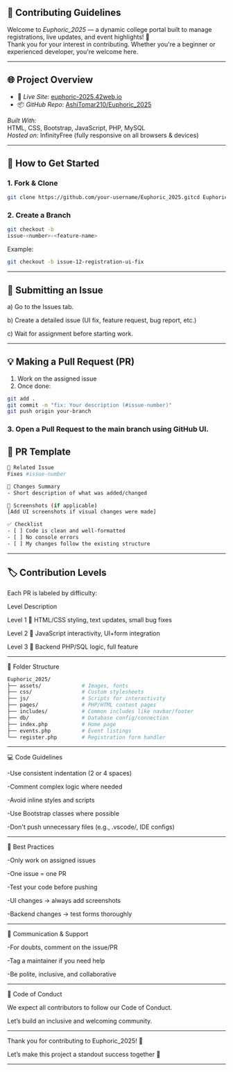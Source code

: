 ## 🤝 Contributing Guidelines

Welcome to *Euphoric_2025* — a dynamic college portal built to manage registrations, live updates, and event highlights! 🎉  
Thank you for your interest in contributing. Whether you're a beginner or experienced developer, you're welcome here.

---

## 🌐 Project Overview

- 🔗 *Live Site*: [euphoric-2025.42web.io](https://euphoric-2025.42web.io)
- 📦 *GitHub Repo*: [AshiTomar210/Euphoric_2025](https://github.com/AshiTomar210/Euphoric_2025)

*Built With:*  
HTML, CSS, Bootstrap, JavaScript, PHP, MySQL  
*Hosted on:* InfinityFree (fully responsive on all browsers & devices)

---

## 🚀 How to Get Started

### 1. Fork & Clone
```bash
git clone https://github.com/your-username/Euphoric_2025.gitcd Euphoric_2025
```
### 2. Create a Branch
```bash
git checkout -b 
issue-<number>-<feature-name>
```
Example:
```bash
git checkout -b issue-12-registration-ui-fix
```

---

## 📝 Submitting an Issue

a) Go to the Issues tab.

b) Create a detailed issue (UI fix, feature request, bug report, etc.)

c) Wait for assignment before starting work.



---

## 💡 Making a Pull Request (PR)

1. Work on the assigned issue
2. Once done:
```bash
git add .
git commit -m "fix: Your description (#issue-number)"
git push origin your-branch
```
### 3. Open a Pull Request to the main branch using GitHub UI.

## 🔖 PR Template
```bash
🔗 Related Issue
Fixes #issue-number

📄 Changes Summary
- Short description of what was added/changed

📸 Screenshots (if applicable)
[Add UI screenshots if visual changes were made]

✅ Checklist
- [ ] Code is clean and well-formatted
- [ ] No console errors
- [ ] My changes follow the existing structure
```

---

## 🏷 Contribution Levels

Each PR is labeled by difficulty:

Level      	Description

Level 1 🥉	HTML/CSS styling, text updates, small bug fixes

Level 2 🥈	JavaScript interactivity, UI+form integration

Level 3 🥇	Backend PHP/SQL logic, full feature



---

📁 Folder Structure
```bash
Euphoric_2025/
├── assets/             # Images, fonts
├── css/                # Custom stylesheets
├── js/                 # Scripts for interactivity
├── pages/              # PHP/HTML content pages
├── includes/           # Common includes like navbar/footer
├── db/                 # Database config/connection
├── index.php           # Home page
├── events.php          # Event listings
└── register.php        # Registration form handler
```

---

💻 Code Guidelines

-Use consistent indentation (2 or 4 spaces)

-Comment complex logic where needed

-Avoid inline styles and scripts

-Use Bootstrap classes where possible

-Don't push unnecessary files (e.g., .vscode/, IDE configs)



---

🧩 Best Practices

-Only work on assigned issues

-One issue = one PR

-Test your code before pushing

-UI changes → always add screenshots

-Backend changes → test forms thoroughly



---

💬 Communication & Support

-For doubts, comment on the issue/PR

-Tag a maintainer if you need help

-Be polite, inclusive, and collaborative



---

📃 Code of Conduct

We expect all contributors to follow our Code of Conduct.

Let’s build an inclusive and welcoming community.


---

Thank you for contributing to Euphoric_2025! 💖

Let’s make this project a standout success together 🚀

---

